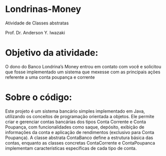 # Londrinas-Money

Atividade de Classes abstratas

Prof. Dr. Anderson Y. Iwazaki 

# Objetivo da atividade: 
O dono do Banco Londrina’s Money entrou em
contato com você e solicitou que fosse
implementado um sistema que mexesse com as
principais ações referente a uma conta poupança e
corrente

# Sobre o código:
Este projeto é um sistema bancário simples implementado em Java, utilizando os conceitos de programação orientada a objetos. Ele permite criar e gerenciar contas bancárias dos tipos Conta Corrente e Conta Poupança, com funcionalidades como saque, depósito, exibição de informações da conta e aplicação de rendimentos (exclusivo para Conta Poupança). A classe abstrata ContaBanco define a estrutura básica das contas, enquanto as classes concretas ContaCorrente e ContaPoupanca implementam características específicas de cada tipo de conta.
